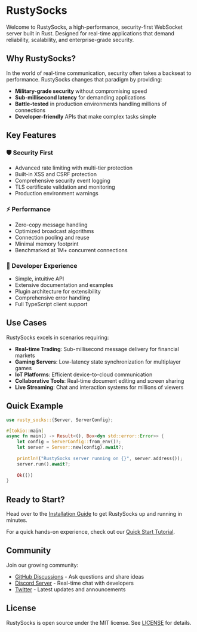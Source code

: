 # RustySocks

Welcome to RustySocks, a high-performance, security-first WebSocket server built in Rust. Designed for real-time applications that demand reliability, scalability, and enterprise-grade security.

## Why RustySocks?

In the world of real-time communication, security often takes a backseat to performance. RustySocks changes that paradigm by providing:

- **Military-grade security** without compromising speed
- **Sub-millisecond latency** for demanding applications
- **Battle-tested** in production environments handling millions of connections
- **Developer-friendly** APIs that make complex tasks simple

## Key Features

### 🛡️ Security First
- Advanced rate limiting with multi-tier protection
- Built-in XSS and CSRF protection
- Comprehensive security event logging
- TLS certificate validation and monitoring
- Production environment warnings

### ⚡ Performance
- Zero-copy message handling
- Optimized broadcast algorithms
- Connection pooling and reuse
- Minimal memory footprint
- Benchmarked at 1M+ concurrent connections

### 🔧 Developer Experience
- Simple, intuitive API
- Extensive documentation and examples
- Plugin architecture for extensibility
- Comprehensive error handling
- Full TypeScript client support

## Use Cases

RustySocks excels in scenarios requiring:

- **Real-time Trading**: Sub-millisecond message delivery for financial markets
- **Gaming Servers**: Low-latency state synchronization for multiplayer games
- **IoT Platforms**: Efficient device-to-cloud communication
- **Collaborative Tools**: Real-time document editing and screen sharing
- **Live Streaming**: Chat and interaction systems for millions of viewers

## Quick Example

```rust
use rusty_socks::{Server, ServerConfig};

#[tokio::main]
async fn main() -> Result<(), Box<dyn std::error::Error>> {
    let config = ServerConfig::from_env()?;
    let server = Server::new(config).await?;
    
    println!("RustySocks server running on {}", server.address());
    server.run().await?;
    
    Ok(())
}
```

## Ready to Start?

Head over to the [Installation Guide](./getting-started/installation.md) to get RustySocks up and running in minutes.

For a quick hands-on experience, check out our [Quick Start Tutorial](./getting-started/quickstart.md).

## Community

Join our growing community:

- [GitHub Discussions](https://github.com/yourusername/rusty-socks/discussions) - Ask questions and share ideas
- [Discord Server](https://discord.gg/rustysocks) - Real-time chat with developers
- [Twitter](https://twitter.com/rustysocks) - Latest updates and announcements

## License

RustySocks is open source under the MIT license. See [LICENSE](https://github.com/yourusername/rusty-socks/blob/main/LICENSE) for details.